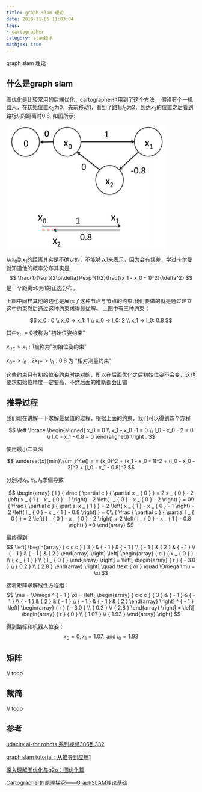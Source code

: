 ```yaml
---
title: graph slam 理论
date: 2018-11-05 11:03:04
tags: 
- cartographer 
category: slam技术
mathjax: true
---
```


graph slam 理论
<!-- more -->
## 什么是graph slam
图优化是比较常用的后端优化，cartographer也用到了这个方法。
假设有个一机器人，在初始位置$x_0$为0，先前移动1，看到了路标$l_0$为2，到达$x_2$的位置之后看到路标$l_0$的距离时0.8, 如图所示:

![graph_slam](https://raw.githubusercontent.com/lsy563193/image/master/cartographer_notes/grapher_slam.png)

从$x_0$到$x_1$的距离其实是不确定的，不能够以1来表示，因为会有误差，学过卡尔曼就知道他的概率分布其实是
$$
\frac{1}{\sqrt{2\pi\delta}}\exp^{1/2}\frac{(x_1 - x_0 - 1)^2}{\delta^2}
$$
是一个距离x0为1的正态分布。

上图中同样其他的边也是展示了这种节点与节点的约束.我们要做的就是通过建立这中约束然后通过这种约束求得最优解。
上图中有三种约束：

$$
x_0 : 0 \\
x_0 -> x_1: 1 \\
x_0 -> l_0: 2 \\
x_1 -> l_0: 0.8 
$$

其中$x_0=0$被称为"初始位姿约束"

$x_0 -> x_1: 1$被称为"初始位姿约束"

$x_0 -> l_0: 2 x_1 -> l_0: 0.8$ 为 "相对测量约束"

这些约束只有初始位姿约束时绝对的，所以在后面优化之后初始位姿不会变，这也要求初始位精度一定要高，不然后面的推断都会出错
## 推导过程
我们现在讲解一下求解最优值的过程，根据上面的约束，我们可以得到四个方程

$$
\left \lbrace
\begin{aligned}
    x_0 = 0 \\
    x_1 - x_0 -1 = 0 \\
    l_0 - x_0 - 2 = 0 \\
    l_0 - x_1 - 0.8 = 0
\end{aligned}
\right .
$$

使用最小二乘法

<!-- $$ -->
<!-- \underset{x}{min} \frac{1}{2}(||f_{i_1}(x_{i_1, ... , x_{i_k}})||^2) -->
<!-- $$ -->
$$
\underset{x}{min}\sum_i^4e() =  = (x_0)^2 + (x_1 - x_0 - 1)^2 + (l_0 - x_0 - 2)^2 + (l_0 - x_1 - 0.8)^2
$$

分别对$x_0$, $x_1$, $l_0$求偏导数

$$
\begin{array} 
{ l } { \frac { \partial c } { \partial x _ { 0 } } = 2 x _ { 0 } - 2 \left( x _ { 1 } - x _ { 0 } - 1 \right) - 2 \left( l _ { 0 } - x _ { 0 } - 2 \right) } = 0\\
 { \frac { \partial c } { \partial x _ { 1 } } = 2 \left( x _ { 1 } - x _ { 0 } - 1 \right) - 2 \left( l _ { 0 } - x _ { 1 } - 0.8 \right) } = 0\\
  { \frac { \partial c } { \partial l _ { 0 } } = 2 \left( l _ { 0 } - x _ { 0 } - 2 \right) + 2 \left( l _ { 0 } - x _ { 1 } - 0.8 \right) }  =0
\end{array}
$$

最终得到
$$
\left[ \begin{array} { c c c } { 3 } & { - 1 } & { - 1 } \\ { - 1 } & { 2 } & { - 1 } \\ { - 1 } & { - 1 } & { 2 } \end{array} \right] \left[ \begin{array} { c } { x _ { 0 } } \\ { x _ { 1 } } \\ { l _ { 0 } } \end{array} \right] = \left[ \begin{array} { r } { - 3.0 } \\ { 0.2 } \\ { 2.8 } \end{array} \right] \quad \text { or } \quad \Omega \mu = \xi
$$

接着矩阵求解线性方程组：
$$
\mu = \Omega ^ { - 1 } \xi = \left[ \begin{array} { c c c } { 3 } & { - 1 } & { - 1 } \\ { - 1 } & { 2 } & { - 1 } \\ { - 1 } & { - 1 } & { 2 } \end{array} \right] ^ { - 1 } \left[ \begin{array} { r } { - 3.0 } \\ { 0.2 } \\ { 2.8 } \end{array} \right] = \left[ \begin{array} { r } { 0 } \\ { 1.07 } \\ { 1.93 } \end{array} \right]
$$

得到路标和机器人位姿：
$$
x _ { 0 } = 0 , x _ { 1 } = 1.07 , \text { and } l _ { 0 } = 1.93
$$
## 矩阵

// todo
## 裁简
// todo


## 参考

[udacity ai-for robots 系列视频306到332](https://www.youtube.com/playlist?list=PLAwxTw4SYaPkCSYXw6-a_aAoXVKLDwnHK)

[graph slam tutorial : 从推导到应用1](https://blog.csdn.net/heyijia0327/article/details/47686523)

[深入理解图优化与g2o：图优化篇](https://www.cnblogs.com/gaoxiang12/p/5244828.html)

[Cartographer的原理探究——GraphSLAM理论基础](https://blog.csdn.net/jsgaobiao/article/details/65628918)